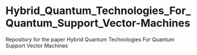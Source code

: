 # Hybrid_Quantum_Technologies_For_Quantum_Support_Vector-Machines
Repository for the paper Hybrid Quantum Technologies For Quantum Support Vector Machines
